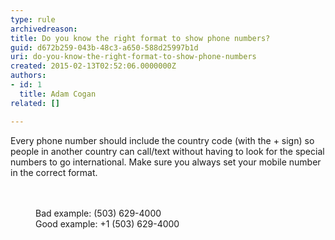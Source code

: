 ```yaml
---
type: rule
archivedreason: 
title: Do you know the right format to show phone numbers?
guid: d672b259-043b-48c3-a650-588d25997b1d
uri: do-you-know-the-right-format-to-show-phone-numbers
created: 2015-02-13T02:52:06.0000000Z
authors:
- id: 1
  title: Adam Cogan
related: []

---
```



<p>Every phone number should include the country code (with the + sign) so people&#160;in another country&#160;can call/text&#160;without having to look for the special numbers to go international. Make sure you always set your mobile number in the correct format.​<br></p>
<br><excerpt class='endintro'></excerpt><br>
<dd class="ssw15-rteElement-FigureBad">​Bad example&#58; (503) 629-4000
   </dd><dd class="ssw15-rteElement-FigureGood">Good example&#58; +1 (503) 629-4000    
   </dd>


